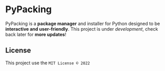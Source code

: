 # PyPacking 

PyPacking is a **package manager** and installer for Python designed to be **interactive and user-friendly**. This project is under *development*, check back later for **more updates**!

## License

This project use the `MIT License © 2022`